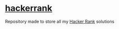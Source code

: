 # [hackerrank](https://www.hackerrank.com)
Repository made to store all my [Hacker Rank](https://www.hackerrank.com/AlexisDuarte) solutions

